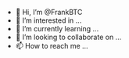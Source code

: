 - 👋 Hi, I’m @FrankBTC
- 👀 I’m interested in ...
- 🌱 I’m currently learning ...
- 💞️ I’m looking to collaborate on ...
- 📫 How to reach me ...

<!---
FrankBTC/FrankBTC is a ✨ special ✨ repository because its `README.md` (this file) appears on your GitHub profile.
You can click the Preview link to take a look at your changes.
--->
